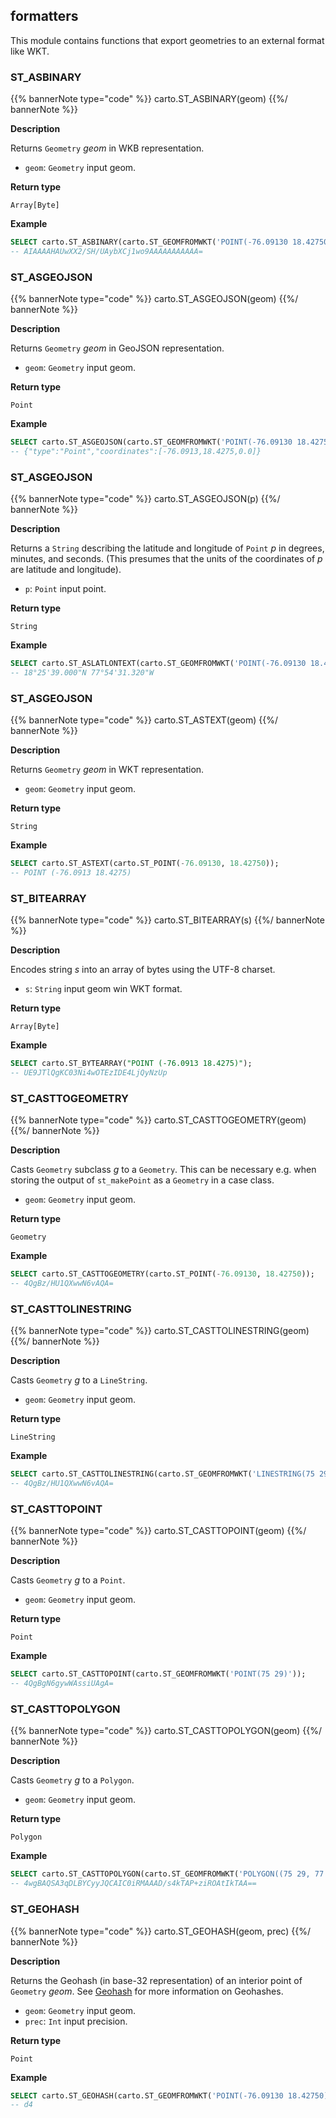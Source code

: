 ## formatters

<div class="badges"><div class="core"></div></div>

This module contains functions that export geometries to an external format like WKT.

### ST_ASBINARY

{{% bannerNote type="code" %}}
carto.ST_ASBINARY(geom)
{{%/ bannerNote %}}

**Description**

Returns `Geometry` _geom_ in WKB representation.

* `geom`: `Geometry` input geom.

**Return type**

`Array[Byte]`

**Example**

```sql
SELECT carto.ST_ASBINARY(carto.ST_GEOMFROMWKT('POINT(-76.09130 18.42750)'));
-- AIAAAAHAUwXX2/SH/UAybXCj1wo9AAAAAAAAAAA=
```

### ST_ASGEOJSON

{{% bannerNote type="code" %}}
carto.ST_ASGEOJSON(geom)
{{%/ bannerNote %}}

**Description**

Returns `Geometry` _geom_ in GeoJSON representation.

* `geom`: `Geometry` input geom.

**Return type**

`Point`

**Example**

```sql
SELECT carto.ST_ASGEOJSON(carto.ST_GEOMFROMWKT('POINT(-76.09130 18.42750)'));
-- {"type":"Point","coordinates":[-76.0913,18.4275,0.0]}
```

### ST_ASGEOJSON

{{% bannerNote type="code" %}}
carto.ST_ASGEOJSON(p)
{{%/ bannerNote %}}

**Description**

Returns a `String` describing the latitude and longitude of `Point` _p_ in degrees, minutes, and seconds. (This presumes that the units of the coordinates of _p_ are latitude and longitude).

* `p`: `Point` input point.

**Return type**

`String`

**Example**

```sql
SELECT carto.ST_ASLATLONTEXT(carto.ST_GEOMFROMWKT('POINT(-76.09130 18.42750)'));
-- 18°25'39.000"N 77°54'31.320"W
```

### ST_ASGEOJSON

{{% bannerNote type="code" %}}
carto.ST_ASTEXT(geom)
{{%/ bannerNote %}}

**Description**

Returns `Geometry` _geom_ in WKT representation.

* `geom`: `Geometry` input geom.

**Return type**

`String`

**Example**

```sql
SELECT carto.ST_ASTEXT(carto.ST_POINT(-76.09130, 18.42750));
-- POINT (-76.0913 18.4275)
```

### ST_BITEARRAY

{{% bannerNote type="code" %}}
carto.ST_BITEARRAY(s)
{{%/ bannerNote %}}

**Description**

Encodes string _s_ into an array of bytes using the UTF-8 charset.

* `s`: `String` input geom win WKT format.

**Return type**

`Array[Byte]`

**Example**

```sql
SELECT carto.ST_BYTEARRAY("POINT (-76.0913 18.4275)");
-- UE9JTlQgKC03Ni4wOTEzIDE4LjQyNzUp
```

### ST_CASTTOGEOMETRY

{{% bannerNote type="code" %}}
carto.ST_CASTTOGEOMETRY(geom)
{{%/ bannerNote %}}

**Description**

Casts `Geometry` subclass _g_ to a `Geometry`. This can be necessary e.g. when storing the output of `st_makePoint` as a `Geometry` in a case class.

* `geom`: `Geometry` input geom.

**Return type**

`Geometry`

**Example**

```sql
SELECT carto.ST_CASTTOGEOMETRY(carto.ST_POINT(-76.09130, 18.42750));
-- 4QgBz/HU1QXwwN6vAQA=
```

### ST_CASTTOLINESTRING

{{% bannerNote type="code" %}}
carto.ST_CASTTOLINESTRING(geom)
{{%/ bannerNote %}}

**Description**

Casts `Geometry` _g_ to a `LineString`.

* `geom`: `Geometry` input geom.

**Return type**

`LineString`

**Example**

```sql
SELECT carto.ST_CASTTOLINESTRING(carto.ST_GEOMFROMWKT('LINESTRING(75 29,77 29,77 27, 75 29)'));
-- 4QgBz/HU1QXwwN6vAQA=
```

### ST_CASTTOPOINT

{{% bannerNote type="code" %}}
carto.ST_CASTTOPOINT(geom)
{{%/ bannerNote %}}

**Description**

Casts `Geometry` _g_ to a `Point`.

* `geom`: `Geometry` input geom.

**Return type**

`Point`

**Example**

```sql
SELECT carto.ST_CASTTOPOINT(carto.ST_GEOMFROMWKT('POINT(75 29)'));
-- 4QgBgN6gywWAssiUAgA=
```

### ST_CASTTOPOLYGON

{{% bannerNote type="code" %}}
carto.ST_CASTTOPOLYGON(geom)
{{%/ bannerNote %}}

**Description**

Casts `Geometry` _g_ to a `Polygon`.

* `geom`: `Geometry` input geom.

**Return type**

`Polygon`

**Example**

```sql
SELECT carto.ST_CASTTOPOLYGON(carto.ST_GEOMFROMWKT('POLYGON((75 29, 77 29, 77 27, 75 29))'));
-- 4wgBAQSA3qDLBYCyyJQCAIC0iRMAAAD/s4kTAP+ziROAtIkTAA==
```

### ST_GEOHASH

{{% bannerNote type="code" %}}
carto.ST_GEOHASH(geom, prec)
{{%/ bannerNote %}}

**Description**

Returns the Geohash (in base-32 representation) of an interior point of `Geometry` _geom_. See [Geohash](https://www.geomesa.org/documentation/stable/user/appendix/utils.html#geohash) for more information on Geohashes.

* `geom`: `Geometry` input geom.
* `prec`: `Int` input precision.

**Return type**

`Point`

**Example**

```sql
SELECT carto.ST_GEOHASH(carto.ST_GEOMFROMWKT('POINT(-76.09130 18.42750)'), 8);
-- d4
```